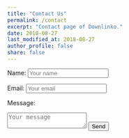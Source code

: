 ```yaml
---
title: "Contact Us"
permalink: /contact
excerpt: "Contact page of Downlinko."
date: 2018-08-27
last_modified_at: 2018-08-27
author_profile: false
share: false
---
```


<form action="https://formspree.io/downlinko.com@gmail.com" method="POST">
  <label for="name">Name:</label>
  <input type="text" id="name" name="name" placeholder="Your name">

  <label for="email">Email:</label>
  <input type="email" id="email" name="_replyto" placeholder="Your email">

  <label for="message">Message:</label>
  <textarea name="message" placeholder="Your message"></textarea>

  <input type="submit" value="Send" class="btn btn--primary btn--success">
</form>
